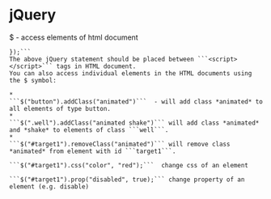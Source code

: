 # jQuery

$ - access elements of html document

 ```$(document).ready(function() {
});```
The above jQuery statement should be placed between ```<script></script>``` tags in HTML document.
You can also access individual elements in the HTML documents using the $ symbol:

* 
```$("button").addClass("animated")```  - will add class *animated* to all elements of type button.
* 
```$(".well").addClass("animated shake")``` will add class *animated* and *shake* to elements of class ```well```. 
* 
```$("#target1").removeClass("animated")``` will remove class *animated* from element with id ```target1```.

 ```$("#target1").css("color", "red");```  change css of an element
 
 ```$("#target1").prop("disabled", true);``` change property of an element (e.g. disable)
    